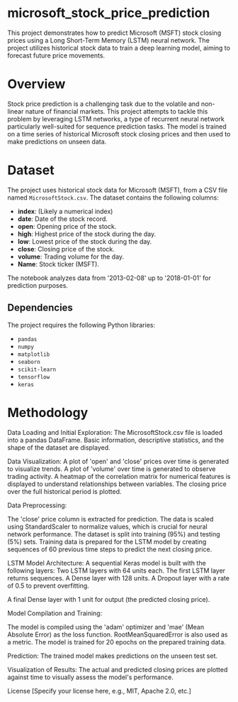 # microsoft_stock_price_prediction

This project demonstrates how to predict Microsoft (MSFT) stock closing prices using a Long Short-Term Memory (LSTM) neural network. The project utilizes historical stock data to train a deep learning model, aiming to forecast future price movements.


# Overview

Stock price prediction is a challenging task due to the volatile and non-linear nature of financial markets. This project attempts to tackle this problem by leveraging LSTM networks, a type of recurrent neural network particularly well-suited for sequence prediction tasks. The model is trained on a time series of historical Microsoft stock closing prices and then used to make predictions on unseen data.

# Dataset

The project uses historical stock data for Microsoft (MSFT),  from a CSV file named `MicrosoftStock.csv`. The dataset contains the following columns:

-   **index**: (Likely a numerical index)
-   **date**: Date of the stock record.
-   **open**: Opening price of the stock.
-   **high**: Highest price of the stock during the day.
-   **low**: Lowest price of the stock during the day.
-   **close**: Closing price of the stock.
-   **volume**: Trading volume for the day.
-   **Name**: Stock ticker (MSFT).

The notebook analyzes data from '2013-02-08' up to '2018-01-01' for prediction purposes.

## Dependencies

The project requires the following Python libraries:

-   `pandas`
-   `numpy`
-   `matplotlib`
-   `seaborn`
-   `scikit-learn`
-   `tensorflow`
-   `keras`

# Methodology
Data Loading and Initial Exploration: The MicrosoftStock.csv file is loaded into a pandas DataFrame. Basic information, descriptive statistics, and the shape of the dataset are displayed.

Data Visualization:
A plot of 'open' and 'close' prices over time is generated to visualize trends.
A plot of 'volume' over time is generated to observe trading activity.
A heatmap of the correlation matrix for numerical features is displayed to understand relationships between variables.
The closing price over the full historical period is plotted.

Data Preprocessing:

The 'close' price column is extracted for prediction.
The data is scaled using StandardScaler to normalize values, which is crucial for neural network performance.
The dataset is split into training (95%) and testing (5%) sets.
Training data is prepared for the LSTM model by creating sequences of 60 previous time steps to predict the next closing price.

LSTM Model Architecture: 
A sequential Keras model is built with the following layers:
Two LSTM layers with 64 units each. The first LSTM layer returns sequences.
A Dense layer with 128 units.
A Dropout layer with a rate of 0.5 to prevent overfitting.

A final Dense layer with 1 unit for output (the predicted closing price).

Model Compilation and Training:

The model is compiled using the 'adam' optimizer and 'mae' (Mean Absolute Error) as the loss function. RootMeanSquaredError is also used as a metric.
The model is trained for 20 epochs on the prepared training data.

Prediction: The trained model makes predictions on the unseen test set.

Visualization of Results: The actual and predicted closing prices are plotted against time to visually assess the model's performance.

License
[Specify your license here, e.g., MIT, Apache 2.0, etc.]
